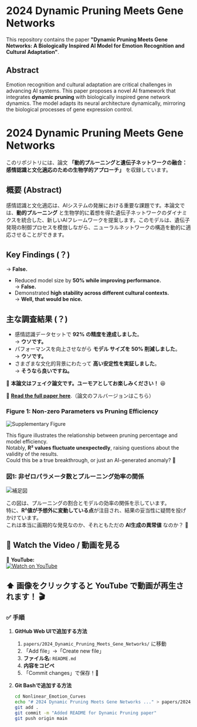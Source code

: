 # 2024 Dynamic Pruning Meets Gene Networks

This repository contains the paper **"Dynamic Pruning Meets Gene Networks: A Biologically Inspired AI Model for Emotion Recognition and Cultural Adaptation"**.

## Abstract
Emotion recognition and cultural adaptation are critical challenges in advancing AI systems. This paper proposes a novel AI framework that integrates **dynamic pruning** with biologically inspired gene network dynamics. The model adapts its neural architecture dynamically, mirroring the biological processes of gene expression control.


# 2024 Dynamic Pruning Meets Gene Networks

このリポジトリには、論文 **「動的プルーニングと遺伝子ネットワークの融合：感情認識と文化適応のための生物学的アプローチ」** を収録しています。

## **概要 (Abstract)**
感情認識と文化適応は、AIシステムの発展における重要な課題です。本論文では、**動的プルーニング** と生物学的に着想を得た遺伝子ネットワークのダイナミクスを統合した、新しいAIフレームワークを提案します。このモデルは、遺伝子発現の制御プロセスを模倣しながら、ニューラルネットワークの構造を動的に適応させることができます。



## Key Findings (？)
  → **False.**  
- Reduced model size by **50% while improving performance.**  
  → **False.**  
- Demonstrated **high stability across different cultural contexts.**  
  → **Well, that would be nice.** 


## 主な調査結果 (？)
- 感情認識データセットで **92% の精度を達成しました**。  
  → **ウソです。**  
- パフォーマンスを向上させながら **モデル サイズを 50% 削減しました**。  
  → **ウソです。**  
- さまざまな文化的背景にわたって **高い安定性を実証しました**。  
  → **そうなら良いですね。**  

📜 **本論文はフェイク論文です。ユーモアとしてお楽しみください！** 😆  

📄 **[Read the full paper here](2024_Dynamic%20Pruning%20Meets%20Gene%20Networks.pdf)**.（論文のフルバージョンはこちら）


### Figure 1: Non-zero Parameters vs Pruning Efficiency

![Supplementary Figure](https://github.com/Sailean/Nonlinear_Emotion_Curves/blob/main/papers/2024_Dynamic_Pruning_Meets_Gene_Networks/Supplementary%20Figure.png)

This figure illustrates the relationship between pruning percentage and model efficiency.  
Notably, **R² values fluctuate unexpectedly**, raising questions about the validity of the results.  
Could this be a true breakthrough, or just an AI-generated anomaly? 🤔

### 図1: 非ゼロパラメータ数とプルーニング効率の関係

![補足図](https://github.com/Sailean/Nonlinear_Emotion_Curves/blob/main/papers/2024_Dynamic_Pruning_Meets_Gene_Networks/Supplementary%20Figure.png)

この図は、プルーニングの割合とモデルの効率の関係を示しています。  
特に、**R²値が予想外に変動している点**が注目され、結果の妥当性に疑問を投げかけています。  
これは本当に画期的な発見なのか、それともただの **AI生成の異常値** なのか？ 🤔  



## 🎥 Watch the Video / 動画を見る
📌 **YouTube:**  
[![Watch on YouTube](https://img.youtube.com/vi/YOUTUBE_VIDEO_ID/0.jpg)](https://www.youtube.com/watch?v=YOUTUBE_VIDEO_ID)

⬆ **画像をクリックすると YouTube で動画が再生されます！** 🎬  
---

### **✅ 手順**
1. **GitHub Web UIで追加する方法**
   1. `papers/2024_Dynamic_Pruning_Meets_Gene_Networks/` に移動
   2. 「Add file」→「Create new file」
   3. **ファイル名:** `README.md`
   4. **内容をコピペ**
   5. 「Commit changes」で保存！🎉

2. **Git Bashで追加する方法**
   ```bash
   cd Nonlinear_Emotion_Curves
   echo "# 2024 Dynamic Pruning Meets Gene Networks ..." > papers/2024_Dynamic_Pruning_Meets_Gene_Networks/README.md
   git add .
   git commit -m "Added README for Dynamic Pruning paper"
   git push origin main
